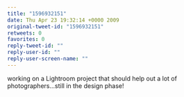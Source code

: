 ```yaml
---
title: "1596932151"
date: Thu Apr 23 19:32:14 +0000 2009
original-tweet-id: "1596932151"
retweets: 0
favorites: 0
reply-tweet-id: ""
reply-user-id: ""
reply-user-screen-name: ""
---
```

working on a Lightroom project that should help out a lot of photographers...still in the design phase!
